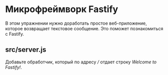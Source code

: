# Микрофреймворк Fastify

В этом упражнении нужно доработать простое веб-приложение, которое возвращает текстовое сообщение. Это поможет познакомиться с Fastify.

## src/server.js

Добавьте обработчик, который по адресу _/_ отдает строку _Welcome to Fastify!_.
